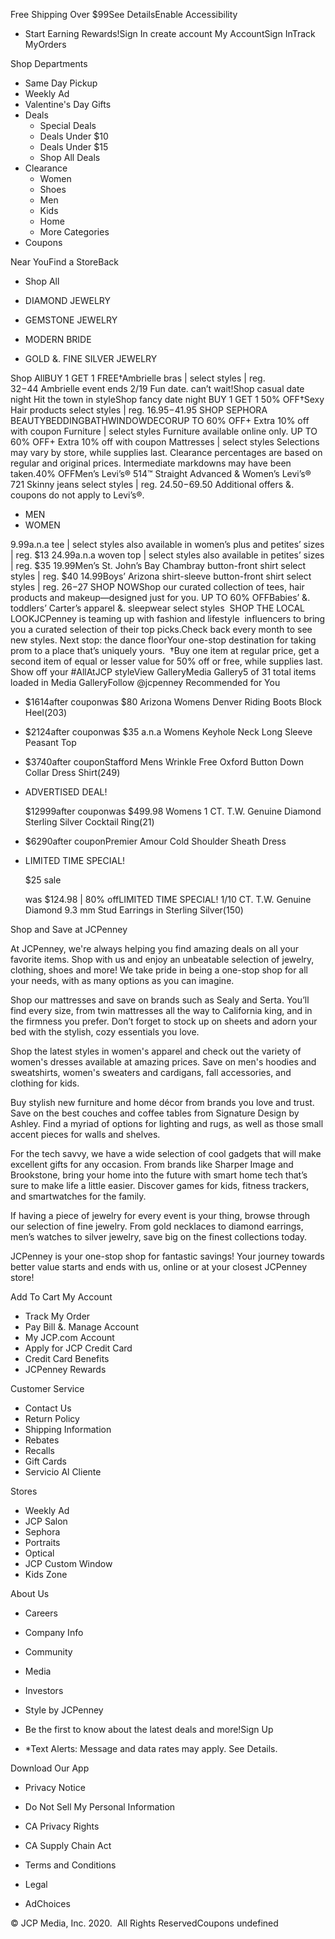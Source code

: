 Free Shipping Over $99See DetailsEnable Accessibility

*   Start Earning Rewards!Sign In create account My AccountSign InTrack MyOrders

Shop Departments

*   Same Day Pickup
*   Weekly Ad
*   Valentine's Day Gifts
*   Deals
    *   Special Deals
    *   Deals Under $10
    *   Deals Under $15
    *   Shop All Deals
*   Clearance
    *   Women
    *   Shoes
    *   Men
    *   Kids
    *   Home
    *   More Categories
*   Coupons

Near YouFind a StoreBack 

*   Shop All

*   DIAMOND JEWELRY
    
*   GEMSTONE JEWELRY
    
*   MODERN BRIDE
    
*   GOLD &. FINE SILVER JEWELRY
    

Shop AllBUY 1 GET 1 FREE†Ambrielle bras | select styles | reg. $32-$44 Ambrielle event ends 2/19 Fun date. can’t wait!Shop casual date night Hit the town in styleShop fancy date night BUY 1 GET 1 50% OFF†Sexy Hair products select styles | reg. $16.95-$41.95 SHOP SEPHORA BEAUTYBEDDINGBATHWINDOWDECORUP TO 60% OFF+ Extra 10% off with coupon Furniture | select styles Furniture available online only. UP TO 60% OFF+ Extra 10% off with coupon Mattresses | select styles Selections may vary by store, while supplies last. Clearance percentages are based on regular and original prices. Intermediate markdowns may have been taken.40% OFFMen’s Levi’s® 514™ Straight Advanced & Women’s Levi’s® 721 Skinny jeans select styles | reg. $24.50-$69.50 Additional offers &. coupons do not apply to Levi’s®.

*   MEN
*   WOMEN

9.99a.n.a tee | select styles also available in women’s plus and petites’ sizes | reg. $13 24.99a.n.a woven top | select styles also available in petites’ sizes | reg. $35 19.99Men’s St. John’s Bay Chambray button-front shirt select styles | reg. $40 14.99Boys’ Arizona shirt-sleeve button-front shirt select styles | reg. $26-$27 SHOP NOWShop our curated collection of tees, hair products and makeup—designed just for you. UP TO 60% OFFBabies’ &. toddlers’ Carter’s apparel &. sleepwear select styles  SHOP THE LOCAL LOOKJCPenney is teaming up with fashion and lifestyle  influencers to bring you a curated selection of their top picks.Check back every month to see new styles. Next stop: the dance floorYour one-stop destination for taking prom to a place that’s uniquely yours.  †Buy one item at regular price, get a second item of equal or lesser value for 50% off or free, while supplies last. Show off your #AllAtJCP styleView GalleryMedia Gallery5 of 31 total items loaded in Media GalleryFollow @jcpenney Recommended for You

*   $1614after couponwas $80 Arizona Womens Denver Riding Boots Block Heel(203)
*   $2124after couponwas $35 a.n.a Womens Keyhole Neck Long Sleeve Peasant Top
*   $3740after couponStafford Mens Wrinkle Free Oxford Button Down Collar Dress Shirt(249)
*   ADVERTISED DEAL!
    
    $12999after couponwas $499.98 Womens 1 CT. T.W. Genuine Diamond Sterling Silver Cocktail Ring(21)
*   $6290after couponPremier Amour Cold Shoulder Sheath Dress
*   LIMITED TIME SPECIAL!
    
    $25 sale
    
    was $124.98 | 80% offLIMITED TIME SPECIAL! 1/10 CT. T.W. Genuine Diamond 9.3 mm Stud Earrings in Sterling Silver(150)

Shop and Save at JCPenney

At JCPenney, we're always helping you find amazing deals on all your favorite items. Shop with us and enjoy an unbeatable selection of jewelry, clothing, shoes and more! We take pride in being a one-stop shop for all your needs, with as many options as you can imagine.

  

Shop our mattresses and save on brands such as Sealy and Serta. You’ll find every size, from twin mattresses all the way to California king, and in the firmness you prefer. Don’t forget to stock up on sheets and adorn your bed with the stylish, cozy essentials you love.

  

Shop the latest styles in women's apparel and check out the variety of women's dresses available at amazing prices. Save on men's hoodies and sweatshirts, women's sweaters and cardigans, fall accessories, and clothing for kids.

  

Buy stylish new furniture and home décor from brands you love and trust. Save on the best couches and coffee tables from Signature Design by Ashley. Find a myriad of options for lighting and rugs, as well as those small accent pieces for walls and shelves.

  

For the tech savvy, we have a wide selection of cool gadgets that will make excellent gifts for any occasion. From brands like Sharper Image and Brookstone, bring your home into the future with smart home tech that’s sure to make life a little easier. Discover games for kids, fitness trackers, and smartwatches for the family.

  

If having a piece of jewelry for every event is your thing, browse through our selection of fine jewelry. From gold necklaces to diamond earrings, men’s watches to silver jewelry, save big on the finest collections today.

  

JCPenney is your one-stop shop for fantastic savings! Your journey towards better value starts and ends with us, online or at your closest JCPenney store!

  
  
  
  
  
  
Add To Cart My Account

*   Track My Order
*   Pay Bill &. Manage Account
*   My JCP.com Account
*   Apply for JCP Credit Card
*   Credit Card Benefits
*   JCPenney Rewards

Customer Service

*   Contact Us
*   Return Policy
*   Shipping Information
*   Rebates
*   Recalls
*   Gift Cards
*   Servicio Al Cliente

Stores

*   Weekly Ad
*   JCP Salon
*   Sephora
*   Portraits
*   Optical
*   JCP Custom Window
*   Kids Zone

About Us

*   Careers
*   Company Info
*   Community
*   Media
*   Investors
*   Style by JCPenney

*   Be the first to know about the latest deals and more!Sign Up
*   \*Text Alerts: Message and data rates may apply. See Details.

Download Our App

*   Privacy Notice
*   Do Not Sell My Personal Information
*   CA Privacy Rights
*   CA Supply Chain Act

*   Terms and Conditions
*   Legal
*   AdChoices

© JCP Media, Inc. 2020.  All Rights ReservedCoupons undefined